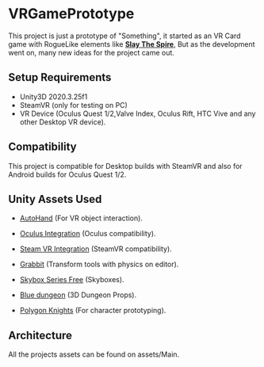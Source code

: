 # VRGamePrototype
This project is just a prototype of "Something", it started as an VR Card game with RogueLike elements like [**Slay The Spire**](https://store.steampowered.com/app/646570/Slay_the_Spire/), But as the development went on, many new ideas for the project came out.
## Setup Requirements
- Unity3D 2020.3.25f1
- SteamVR (only for testing on PC)
- VR Device (Oculus Quest 1/2,Valve Index, Oculus Rift, HTC Vive and any other Desktop VR device).
## Compatibility
This project is compatible for Desktop builds with SteamVR and also for Android builds for Oculus Quest 1/2.
## Unity Assets Used

- [AutoHand](https://assetstore.unity.com/packages/tools/physics/auto-hand-vr-physics-interaction-165323) (For VR object interaction).

- [Oculus Integration](https://assetstore.unity.com/packages/tools/integration/oculus-integration-82022) (Oculus compatibility).

- [Steam VR Integration](https://assetstore.unity.com/packages/tools/integration/steamvr-plugin-32647) (SteamVR compatibility).

- [Grabbit](https://assetstore.unity.com/packages/tools/utilities/grabbit-editor-physics-transforms-182328) (Transform tools with physics on editor).

- [Skybox Series Free](https://assetstore.unity.com/packages/2d/textures-materials/sky/skybox-series-free-103633) (Skyboxes).

- [Blue dungeon](https://assetstore.unity.com/packages/3d/environments/dungeons/blue-dungeon-106912) (3D Dungeon Props).

- [Polygon Knights](https://assetstore.unity.com/packages/3d/environments/fantasy/polygon-knights-low-poly-3d-art-by-synty-83694) (For character prototyping).

## Architecture

All the projects assets can be found on assets/Main.
